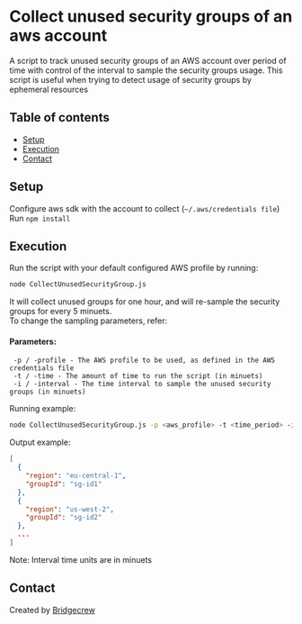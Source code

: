 # Collect unused security groups of an aws account
A script to track unused security groups of an AWS account over period of time with control of the interval to sample the security groups usage. 
This script is useful when trying to detect usage of security groups by ephemeral resources 

## Table of contents
* [Setup](#setup)
* [Execution](#execution)
* [Contact](#contact)


## Setup
Configure aws sdk with the account to collect (`~/.aws/credentials file`)
Run `npm install`
## Execution
Run the script with your default configured AWS profile by running: 
```bash 
node CollectUnusedSecurityGroup.js
```
It will collect unused groups for one hour, and will re-sample the security groups for every 5 minuets. <br>
To change the sampling parameters, refer: <br>
 
#### Parameters:
```
 -p / -profile - The AWS profile to be used, as defined in the AWS credentials file
 -t / -time - The amount of time to run the script (in minuets)
 -i / -interval - The time interval to sample the unused security groups (in minuets)
```
Running example: 
```bash 
node CollectUnusedSecurityGroup.js -p <aws_profile> -t <time_period> -i <interval_time> 
```
Output example:
```json
[
  {
    "region": "eu-central-1",
    "groupId": "sg-id1"
  },
  {
    "region": "us-west-2",
    "groupId": "sg-id2"
  },
  ...
]  
```

Note: Interval time units are in minuets

## Contact
Created by [Bridgecrew](https://www.bridgecrew.io)

